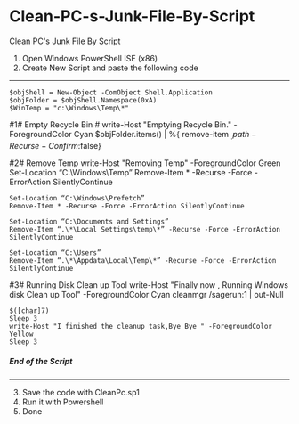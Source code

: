 # Clean-PC-s-Junk-File-By-Script
Clean PC's Junk File By Script

1. Open Windows PowerShell ISE (x86)
2.  Create New Script and paste the following code

-----------------------------------------------------------

	$objShell = New-Object -ComObject Shell.Application
	$objFolder = $objShell.Namespace(0xA)
	$WinTemp = "c:\Windows\Temp\*"
	
#1#	Empty Recycle Bin #
	write-Host "Emptying Recycle Bin." -ForegroundColor Cyan 
	$objFolder.items() | %{ remove-item $_.path -Recurse -Confirm:$false}
	
#2# Remove Temp
	write-Host "Removing Temp" -ForegroundColor Green
    Set-Location “C:\Windows\Temp”
	Remove-Item * -Recurse -Force -ErrorAction SilentlyContinue

    Set-Location “C:\Windows\Prefetch”
    Remove-Item * -Recurse -Force -ErrorAction SilentlyContinue

    Set-Location “C:\Documents and Settings”
    Remove-Item “.\*\Local Settings\temp\*” -Recurse -Force -ErrorAction SilentlyContinue

    Set-Location “C:\Users”
    Remove-Item “.\*\Appdata\Local\Temp\*” -Recurse -Force -ErrorAction SilentlyContinue
	
#3# Running Disk Clean up Tool 
	write-Host "Finally now , Running Windows disk Clean up Tool" -ForegroundColor Cyan
	cleanmgr /sagerun:1 | out-Null 
	
	$([char]7)
	Sleep 3
	write-Host "I finished the cleanup task,Bye Bye " -ForegroundColor Yellow 
	Sleep 3
##### End of the Script ##### 


--------------------------------------

3. Save the code with CleanPc.sp1
4. Run it with Powershell
5. Done
